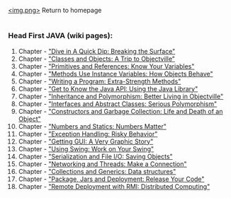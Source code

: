[<img.png>](https://kamil-jankowski.github.io/) Return to homepage
#
### Head First JAVA (wiki pages):
  01. Chapter - ["Dive in A Quick Dip: Breaking the Surface"](https://github.com/Kamil-Jankowski/Learnig-JAVA/wiki/Head-First-JAVA:-01.-Chapter)
  02. Chapter - ["Classes and Objects: A Trip to Objectville"](https://github.com/Kamil-Jankowski/Learnig-JAVA/wiki/Head-First-JAVA:-02.-Chapter)
  03. Chapter - ["Primitives and References: Know Your Variables"](https://github.com/Kamil-Jankowski/Learnig-JAVA/wiki/Head-First-JAVA:-03.-Chapter)
  04. Chapter - ["Methods Use Instance Variables: How Objects Behave"](https://github.com/Kamil-Jankowski/Learnig-JAVA/wiki/Head-First-JAVA:-04.-Chapter)
  05. Chapter - ["Writing a Program: Extra-Strength Methods"](https://github.com/Kamil-Jankowski/Learnig-JAVA/wiki/Head-First-JAVA:-05.-Chapter)
  06. Chapter - ["Get to Know the Java API: Using the Java Library"](https://github.com/Kamil-Jankowski/Learnig-JAVA/wiki/Head-First-JAVA:-06.-Chapter)
  07. Chapter - ["Inheritance and Polymorphism: Better Living in Objectville"](https://github.com/Kamil-Jankowski/Learnig-JAVA/wiki/Head-First-JAVA:-07.-Chapter)
  08. Chapter - ["Interfaces and Abstract Classes: Serious Polymorphism"](https://github.com/Kamil-Jankowski/Learnig-JAVA/wiki/Head-First-JAVA:-08.-Chapter)
  09. Chapter - ["Constructors and Garbage Collection: Life and Death of an Object"](https://github.com/Kamil-Jankowski/Learnig-JAVA/wiki/Head-First-JAVA:-09.-Chapter)
  10. Chapter - ["Numbers and Statics: Numbers Matter"](https://github.com/Kamil-Jankowski/Learnig-JAVA/wiki/Head-First-JAVA:-10.-Chapter)
  11. Chapter - ["Exception Handling: Risky Behavior"](https://github.com/Kamil-Jankowski/Learnig-JAVA/wiki/Head-First-JAVA:-11.-Chapter)
  12. Chapter - ["Getting GUI: A Very Graphic Story"](https://github.com/Kamil-Jankowski/Learnig-JAVA/wiki/Head-First-JAVA:-12.-Chapter)
  13. Chapter - ["Using Swing: Work on Your Swing"](https://github.com/Kamil-Jankowski/Learnig-JAVA/wiki/Head-First-JAVA:-13.-Chapter)
  14. Chapter - ["Serialization and File I/O: Saving Objects"](https://github.com/Kamil-Jankowski/Learnig-JAVA/wiki/Head-First-JAVA:-14.-Chapter)
  15. Chapter - ["Networking and Threads: Make a Connection"](https://github.com/Kamil-Jankowski/Learnig-JAVA/wiki/Head-First-JAVA:-15.-Chapter)
  16. Chapter - ["Collections and Generics: Data structures"](https://github.com/Kamil-Jankowski/Learnig-JAVA/wiki/Head-First-JAVA:-16.-Chapter)
  17. Chapter - ["Package, Jars and Deployment: Release Your Code"](https://github.com/Kamil-Jankowski/Learnig-JAVA/wiki/Head-First-JAVA:-17.-Chapter)
  18. Chapter - ["Remote Deployment with RMI: Distributed Computing"](https://github.com/Kamil-Jankowski/Learnig-JAVA/wiki/Head-First-JAVA:-18.-Chapter)
